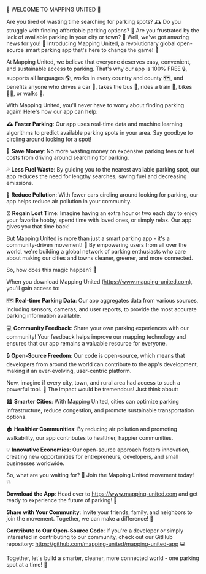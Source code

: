 🚨 WELCOME TO MAPPING UNITED 🚨

Are you tired of wasting time searching for parking spots? 🕰️ Do you struggle with finding affordable parking options? 💸 Are you frustrated by the lack of available parking in your city or town? 🚗 Well, we've got amazing news for you! 🎉 Introducing Mapping United, a revolutionary global open-source smart parking app that's here to change the game! 🔄

At Mapping United, we believe that everyone deserves easy, convenient, and sustainable access to parking. That's why our app is 100% FREE 🔒, supports all languages 🌎, works in every country and county 🗺️, and benefits anyone who drives a car 🚗, takes the bus 🚌, rides a train 🚂, bikes 🚴‍♂️, or walks 👣.

With Mapping United, you'll never have to worry about finding parking again! Here's how our app can help:

🕰️ **Faster Parking**: Our app uses real-time data and machine learning algorithms to predict available parking spots in your area. Say goodbye to circling around looking for a spot!

💸 **Save Money**: No more wasting money on expensive parking fees or fuel costs from driving around searching for parking.

💦 **Less Fuel Waste**: By guiding you to the nearest available parking spot, our app reduces the need for lengthy searches, saving fuel and decreasing emissions.

🌿 **Reduce Pollution**: With fewer cars circling around looking for parking, our app helps reduce air pollution in your community.

⏰ **Regain Lost Time**: Imagine having an extra hour or two each day to enjoy your favorite hobby, spend time with loved ones, or simply relax. Our app gives you that time back!

But Mapping United is more than just a smart parking app - it's a community-driven movement! 🌟 By empowering users from all over the world, we're building a global network of parking enthusiasts who care about making our cities and towns cleaner, greener, and more connected.

So, how does this magic happen? 🔮

When you download Mapping United (https://www.mapping-united.com), you'll gain access to:

🗺️ **Real-time Parking Data**: Our app aggregates data from various sources, including sensors, cameras, and user reports, to provide the most accurate parking information available.

💻 **Community Feedback**: Share your own parking experiences with our community! Your feedback helps improve our mapping technology and ensures that our app remains a valuable resource for everyone.

🔒 **Open-Source Freedom**: Our code is open-source, which means that developers from around the world can contribute to the app's development, making it an ever-evolving, user-centric platform.

Now, imagine if every city, town, and rural area had access to such a powerful tool. 🌈 The impact would be tremendous! Just think about:

🏙️ **Smarter Cities**: With Mapping United, cities can optimize parking infrastructure, reduce congestion, and promote sustainable transportation options.

🏠 **Healthier Communities**: By reducing air pollution and promoting walkability, our app contributes to healthier, happier communities.

💡 **Innovative Economies**: Our open-source approach fosters innovation, creating new opportunities for entrepreneurs, developers, and small businesses worldwide.

So, what are you waiting for? 🤔 Join the Mapping United movement today! 💥

**Download the App**: Head over to https://www.mapping-united.com and get ready to experience the future of parking! 🔴

**Share with Your Community**: Invite your friends, family, and neighbors to join the movement. Together, we can make a difference! 🌈

**Contribute to Our Open-Source Code**: If you're a developer or simply interested in contributing to our community, check out our GitHub repository: https://github.com/mapping-united/mapping-united-app 💻

Together, let's build a smarter, cleaner, more connected world - one parking spot at a time! 🌟